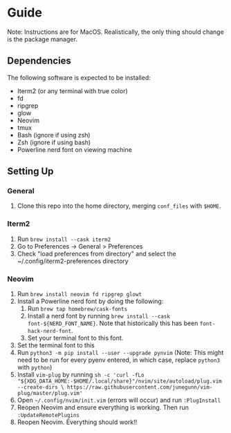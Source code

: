 # Guide
Note: Instructions are for MacOS. Realistically, the only thing should change is the package manager.

## Dependencies
The following software is expected to be installed:

 - Iterm2 (or any terminal with true color)
 - fd
 - ripgrep
 - glow
 - Neovim
 - tmux
 - Bash (ignore if using zsh)
 - Zsh (ignore if using bash)
 - Powerline nerd font on viewing machine 

## Setting Up
### General
  1. Clone this repo into the home directory, merging `conf_files` with `$HOME`.
### Iterm2
  1. Run `brew install --cask iterm2`
  2. Go to Preferences -> General > Preferences
  3. Check "load preferences from directory" and select the ~/.config/iterm2-preferences directory
### Neovim
  1. Run `brew install neovim fd ripgrep glowt`
  1. Install a Powerline nerd font by doing the following:
       1. Run `brew tap homebrew/cask-fonts`
       1. Install a nerd font by running `brew install --cask font-${NERD_FONT_NAME}`. Note that historically this has been `font-hack-nerd-font`.
       1. Set your terminal font to this font.
  1. Set the terminal font to this
  1. Run `python3 -m pip install --user --upgrade pynvim` (Note: This might need to be run for every pyenv entered, in which case, replace `python3` with `python`)
  1. Install `vim-plug` by running `sh -c 'curl -fLo "${XDG_DATA_HOME:-$HOME/.local/share}"/nvim/site/autoload/plug.vim --create-dirs \
       https://raw.githubusercontent.com/junegunn/vim-plug/master/plug.vim'` 
  1. Open `~/.config/nvim/init.vim` (errors will occur) and run `:PlugInstall`
  1. Reopen Neovim and ensure everything is working. Then run `:UpdateRemotePlugins`
  1. Reopen Neovim. Everything should work!!
